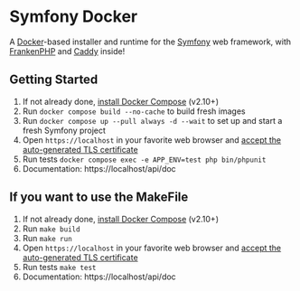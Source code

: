 # Symfony Docker

A [Docker](https://www.docker.com/)-based installer and runtime for the [Symfony](https://symfony.com) web framework,
with [FrankenPHP](https://frankenphp.dev) and [Caddy](https://caddyserver.com/) inside!

## Getting Started

1. If not already done, [install Docker Compose](https://docs.docker.com/compose/install/) (v2.10+)
2. Run `docker compose build --no-cache` to build fresh images
3. Run `docker compose up --pull always -d --wait` to set up and start a fresh Symfony project
4. Open `https://localhost` in your favorite web browser and [accept the auto-generated TLS certificate](https://stackoverflow.com/a/15076602/1352334)
5. Run tests `docker compose exec -e APP_ENV=test php bin/phpunit`
6. Documentation: https://localhost/api/doc

## If you want to use the MakeFile
1. If not already done, [install Docker Compose](https://docs.docker.com/compose/install/) (v2.10+)
2. Run `make build`
3. Run `make run`
4. Open `https://localhost` in your favorite web browser and [accept the auto-generated TLS certificate](https://stackoverflow.com/a/15076602/1352334)
5. Run tests `make test`
6. Documentation: https://localhost/api/doc
